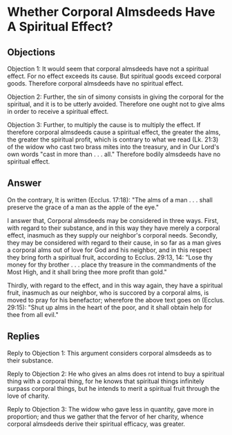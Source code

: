 # Whether Corporal Almsdeeds Have A Spiritual Effect?

## Objections

Objection 1: It would seem that corporal almsdeeds have not a spiritual effect. For no effect exceeds its cause. But spiritual goods exceed corporal goods. Therefore corporal almsdeeds have no spiritual effect.

Objection 2: Further, the sin of simony consists in giving the corporal for the spiritual, and it is to be utterly avoided. Therefore one ought not to give alms in order to receive a spiritual effect.

Objection 3: Further, to multiply the cause is to multiply the effect. If therefore corporal almsdeeds cause a spiritual effect, the greater the alms, the greater the spiritual profit, which is contrary to what we read (Lk. 21:3) of the widow who cast two brass mites into the treasury, and in Our Lord's own words "cast in more than . . . all." Therefore bodily almsdeeds have no spiritual effect.

## Answer

On the contrary, It is written (Ecclus. 17:18): "The alms of a man . . . shall preserve the grace of a man as the apple of the eye."

I answer that, Corporal almsdeeds may be considered in three ways. First, with regard to their substance, and in this way they have merely a corporal effect, inasmuch as they supply our neighbor's corporal needs. Secondly, they may be considered with regard to their cause, in so far as a man gives a corporal alms out of love for God and his neighbor, and in this respect they bring forth a spiritual fruit, according to Ecclus. 29:13, 14: "Lose thy money for thy brother . . . place thy treasure in the commandments of the Most High, and it shall bring thee more profit than gold."

Thirdly, with regard to the effect, and in this way again, they have a spiritual fruit, inasmuch as our neighbor, who is succored by a corporal alms, is moved to pray for his benefactor; wherefore the above text goes on (Ecclus. 29:15): "Shut up alms in the heart of the poor, and it shall obtain help for thee from all evil."

## Replies

Reply to Objection 1: This argument considers corporal almsdeeds as to their substance.

Reply to Objection 2: He who gives an alms does rot intend to buy a spiritual thing with a corporal thing, for he knows that spiritual things infinitely surpass corporal things, but he intends to merit a spiritual fruit through the love of charity.

Reply to Objection 3: The widow who gave less in quantity, gave more in proportion; and thus we gather that the fervor of her charity, whence corporal almsdeeds derive their spiritual efficacy, was greater.